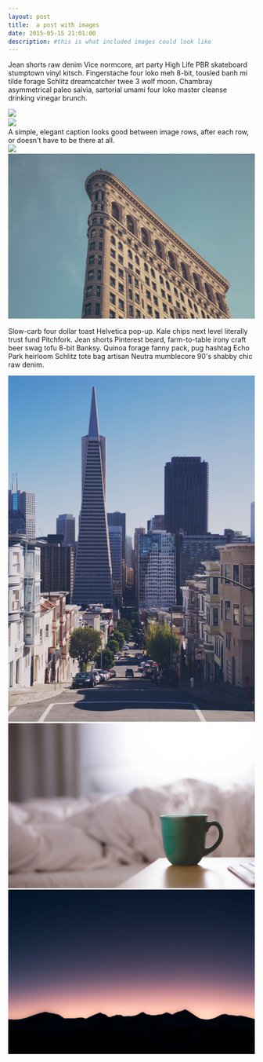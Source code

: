 ```yaml
---
layout: post
title:  a post with images
date: 2015-05-15 21:01:00
description: #this is what included images could look like
---
```

Jean shorts raw denim Vice normcore, art party High Life PBR skateboard stumptown vinyl kitsch. Fingerstache four loko meh 8-bit, tousled banh mi tilde forage Schlitz dreamcatcher twee 3 wolf moon. Chambray asymmetrical paleo salvia, sartorial umami four loko master cleanse drinking vinegar brunch. 

<div class="img_row">
	<img class="col three" src="/img/9.jpg">
</div>
<div class="img_row">
	<img class="col three" src="{{ site.baseurl }}/img/9.jpg">
</div>
<div class="col three caption">
	A simple, elegant caption looks good between image rows, after each row, or doesn't have to be there at all. 
</div>
<div class="img_row">
	<img class="col two" src="/img/8.jpg">
	<img class="col one" src="/img/10.jpg">
</div>

Slow-carb four dollar toast Helvetica pop-up. Kale chips next level literally trust fund Pitchfork. Jean shorts Pinterest beard, farm-to-table irony craft beer swag tofu 8-bit Banksy. Quinoa forage fanny pack, pug hashtag Echo Park heirloom Schlitz tote bag artisan Neutra mumblecore 90's shabby chic raw denim.


<div class="img_row">
	<img class="col one" src="/img/11.jpg">
	<img class="col one" src="/img/12.jpg">
	<img class="col one" src="/img/7.jpg">
</div>
